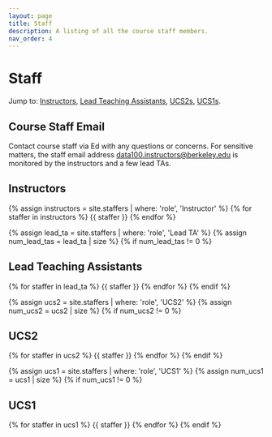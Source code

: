 ```yaml
---
layout: page
title: Staff
description: A listing of all the course staff members.
nav_order: 4
---
```


# Staff

<!-- Staff information is stored in the `_staffers` directory and rendered according to the layout file, `_layouts/staffer.html`. -->

Jump to: [Instructors](#inst), [Lead Teaching Assistants](#leads), [UCS2s](#ucs2s), [UCS1s](#ucs1s).


## Course Staff Email
Contact course staff via Ed with any questions or concerns. For sensitive matters, the staff email address [data100.instructors@berkeley.edu](mailto:data100.instructors@berkeley.edu) is monitored by the instructors and a few lead TAs.


## Instructors

{% assign instructors = site.staffers | where: 'role', 'Instructor' %}
{% for staffer in instructors %}
{{ staffer }}
{% endfor %}

{% assign lead_ta = site.staffers | where: 'role', 'Lead TA' %}
{% assign num_lead_tas = lead_ta | size %}
{% if num_lead_tas != 0 %}
## Lead Teaching Assistants

{% for staffer in lead_ta %}
{{ staffer }}
{% endfor %}
{% endif %}

{% assign ucs2 = site.staffers | where: 'role', 'UCS2' %}
{% assign num_ucs2 = ucs2 | size %}
{% if num_ucs2 != 0 %}
## UCS2

{% for staffer in ucs2 %}
{{ staffer }}
{% endfor %}
{% endif %}

{% assign ucs1 = site.staffers | where: 'role', 'UCS1' %}
{% assign num_ucs1 = ucs1 | size %}
{% if num_ucs1 != 0 %}
## UCS1

{% for staffer in ucs1 %}
{{ staffer }}
{% endfor %}
{% endif %}

